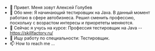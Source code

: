 - 👋 Привет. Меня зовут Алексей Голубев
- 👀 Обо мне: 
Я начинающий тестировщик на Java. В данный момент работаю в сфере автобизнеса. Решил 
сменить профессию, поскольку с возрастом интересы и приорететы меняются.
- 🌱 Сейчас я учусь на курсе: Профессия тестировщик на Java 
-- https://skillfactory.ru/
- 💞️ Ищу работу по специальности: Тестировщик.
- 📫 How to reach me ...

<!---
KI0II/KI0II is a ✨ special ✨ repository because its `README.md` (this file) appears on your GitHub profile.
You can click the Preview link to take a look at your changes.
--->

